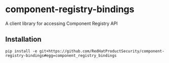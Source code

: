 # component-registry-bindings
A client library for accessing Component Registry API

## Installation

```
pip install -e git+https://github.com/RedHatProductSecurity/component-registry-bindings#egg=component_registry_bindings
```
